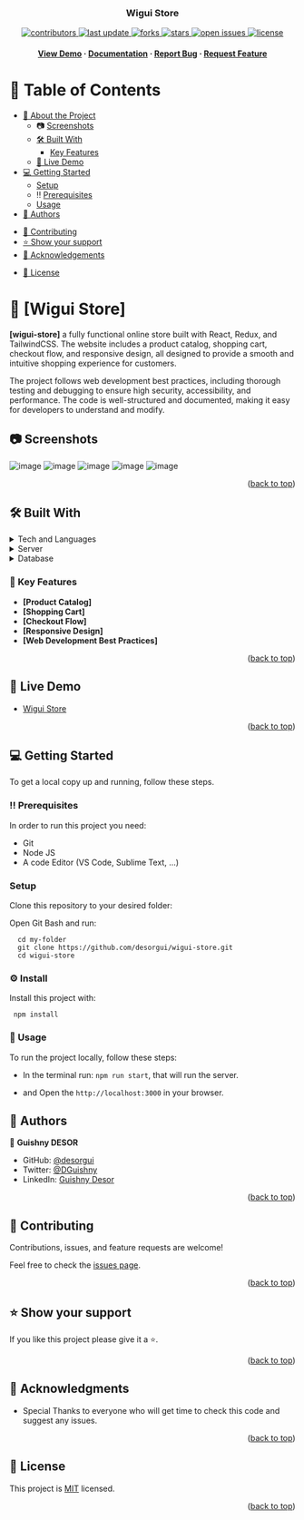 <a name="readme-top"></a>

<div align="center">
  <br/>

  <h3><b>Wigui Store</b></h3>


  <!-- Badges -->
<p>
  <a href="https://github.com/desorgui/realtime-search/graphs/contributors">
    <img src="https://img.shields.io/github/contributors/desorgui/wigui-store" alt="contributors" />
  </a>
  <a href="">
    <img src="https://img.shields.io/github/last-commit/desorgui/wigui-store" alt="last update" />
  </a>
  <a href="https://github.com/desorgui/wigui-store/network/members">
    <img src="https://img.shields.io/github/forks/desorgui/wigui-store" alt="forks" />
  </a>
  <a href="https://github.com/desorgui/wigui-store/stargazers">
    <img src="https://img.shields.io/github/stars/desorgui/wigui-store" alt="stars" />
  </a>
  <a href="https://github.com/desorgui/wigui-store/issues/">
    <img src="https://img.shields.io/github/issues/desorgui/wigui-store" alt="open issues" />
  </a>
  <a href="https://github.com/desorgui/wigui-store/blob/main/MIT.md">
    <img src="https://img.shields.io/github/license/desorgui/wigui-store.svg" alt="license" />
  </a>
</p>
   
<h4>
    <a href="https://rails-6e4u.onrender.com/">View Demo</a>
  <span> · </span>
    <a href="https://github.com/desorgui/wigui-store">Documentation</a>
  <span> · </span>
    <a href="https://github.com/desorgui/wigui-store/issues/">Report Bug</a>
  <span> · </span>
    <a href="https://github.com/desorgui/wigui-store/issues/">Request Feature</a>
  </h4>

</div>

<!-- TABLE OF CONTENTS -->

# 📗 Table of Contents

- [📖 About the Project](#about-project)
  - :camera: [Screenshots](#screenshots) 
  - [🛠 Built With](#built-with)
    <!-- - [Tech Stack](#tech-stack) -->
    - [Key Features](#key-features)
  - [🚀 Live Demo](#live-demo)
- [💻 Getting Started](#getting-started)
  - [Setup](#setup)
  - :bangbang: [Prerequisites](#prerequisites)
  <!-- - [Install](#install) -->
  - [Usage](#usage)
  <!-- - [Run tests](#run-tests) -->
  <!-- - [Deployment](#triangular_flag_on_post-deployment) -->
- [👥 Authors](#authors)
<!-- - [🔭 Future Features](#future-features) -->
- [🤝 Contributing](#contributing)
- [⭐️ Show your support](#support)
- [🙏 Acknowledgements](#acknowledgements)
<!-- - [Presentation Video](#presentation-video) -->
<!-- - [❓ FAQ](#faq) -->
- [📝 License](#license)

<!-- PROJECT DESCRIPTION -->

# 📖 [Wigui Store] <a name="about-project"></a>

<!-- > Describe your project in 1 or 2 sentences. -->

**[wigui-store]** a fully functional online store built with React, Redux, and TailwindCSS. The website includes a product catalog, shopping cart, checkout flow, and responsive design, all designed to provide a smooth and intuitive shopping experience for customers.

The project follows web development best practices, including thorough testing and debugging to ensure high security, accessibility, and performance. The code is well-structured and documented, making it easy for developers to understand and modify.

## :camera: Screenshots <a name="screenshots"></a>

<div display="flex">

![image](https://user-images.githubusercontent.com/60197357/222452000-e9b49c09-d1c6-4989-b4d6-c7ccec52e96e.png)
![image](https://user-images.githubusercontent.com/60197357/222452090-297e7251-470e-4c38-a55b-f153d7d69402.png)
![image](https://user-images.githubusercontent.com/60197357/222452429-a62768bf-cf86-48f9-a6c6-7f454c1aa08f.png)
![image](https://user-images.githubusercontent.com/60197357/222452193-16d0e46a-59d6-484e-a374-716699723e58.png)
![image](https://user-images.githubusercontent.com/60197357/222452306-2eff656b-de73-4771-acb6-92d9abb81f5e.png)

</div>

<p align="right">(<a href="#readme-top">back to top</a>)</p>


## 🛠 Built With <a name="built-with"></a>

<!-- ### :space_invader: Tech Stack <a name="tech-stack"></a> -->

<!-- > Describe the tech stack and include only the relevant sections that apply to your project. -->

<details>
  <summary>Tech and Languages</summary>
  <ul>
    <li><a href="https://www.javascript.com/">Javascript</a></li>
    <li><a href="https://www.ruby-lang.org/">React</a></li>
    <li><a href="https://rubyonrails.org/">Redux</a></li>
    <li><a href="https://www.postgresql.org/">TailwindCSS</a></li>
  </ul>
</details>

<details>
  <summary>Server</summary>
  <ul>
    <li><a href="https://dummyjson.com/docs">Dummy API</a></li>
  </ul>
</details>

<details>
<summary>Database</summary>
  <ul>
    <li><a href="https://dummyjson.com/docs">Dummy API</a></li>
  </ul>
</details>

<!-- Features -->

### :dart: Key Features <a name="key-features"></a>

<!-- > Describe between 1-3 key features of the application. -->

- **[Product Catalog]**
- **[Shopping Cart]**
- **[Checkout Flow]**
- **[Responsive Design]**
- **[Web Development Best Practices]**
<!-- - **[key_feature_3]** -->

<p align="right">(<a href="#readme-top">back to top</a>)</p>

<!-- LIVE DEMO -->

## 🚀 Live Demo <a name="live-demo"></a>

-  [Wigui Store](https://wiguistore.netlify.app/)

<p align="right">(<a href="#readme-top">back to top</a>)</p>

<!-- GETTING STARTED -->

## 💻 Getting Started <a name="getting-started"></a>

<!-- > Describe how a new developer could make use of your project. -->

To get a local copy up and running, follow these steps.

### :bangbang: Prerequisites <a name="prerequisites"></a>

In order to run this project you need:

- Git
- Node JS
- A code Editor (VS Code, Sublime Text, ...)

<!--
Example command:

```sh
 gem install rails
```
 -->

### Setup <a name="setup"></a>

Clone this repository to your desired folder:

Open Git Bash and run:

```
  cd my-folder
  git clone https://github.com/desorgui/wigui-store.git
  cd wigui-store
```

### :gear: Install <a name="install"></a>

Install this project with: 

<!--
Example command: -->

```
 npm install
```

### :eyes: Usage <a name="usage"></a>

To run the project locally, follow these steps:

- In the terminal run: `npm run start`, that will run the server.

- and Open the `http://localhost:3000` in your browser.
<!--
Example command:

```sh
  npm run start
```
--->
<!--
 ### :test_tube: Run tests <a name="Test"></a>
To run unit and integration tests, run the following on the root project's directory:

Run `rspec spec`

To run Rubocop tests, run the following command:

Run `rubocop --color`

<p align="right">(<a href="#readme-top">back to top</a>)</p>
-->

<!-- AUTHORS -->

## 👥 Authors <a name="authors"></a>

<!-- > Mention all of the collaborators of this project. -->

👤 **Guishny DESOR**

- GitHub: [@desorgui](https://github.com/desorgui)
- Twitter: [@DGuishny](https://twitter.com/DGuishny)
- LinkedIn: [Guishny Desor](https://www.linkedin.com/in/desorguishny)

<p align="right">(<a href="#readme-top">back to top</a>)</p>

## 🤝 Contributing <a name="contributing"></a>

Contributions, issues, and feature requests are welcome!

Feel free to check the [issues page](../../issues/).

<p align="right">(<a href="#readme-top">back to top</a>)</p>

<!-- SUPPORT -->

## ⭐️ Show your support <a name="support"></a>

<!-- > Write a message to encourage readers to support your project -->

If you like this project please give it a ⭐️.

<p align="right">(<a href="#readme-top">back to top</a>)</p>

<!-- ACKNOWLEDGEMENTS -->

## 🙏 Acknowledgments <a name="acknowledgements"></a>

- Special Thanks to everyone who will get time to check this code and suggest any issues.


<p align="right">(<a href="#readme-top">back to top</a>)</p>

## 📝 License <a name="license"></a>

This project is [MIT](./MIT.md) licensed.

<p align="right">(<a href="#readme-top">back to top</a>)</p>

